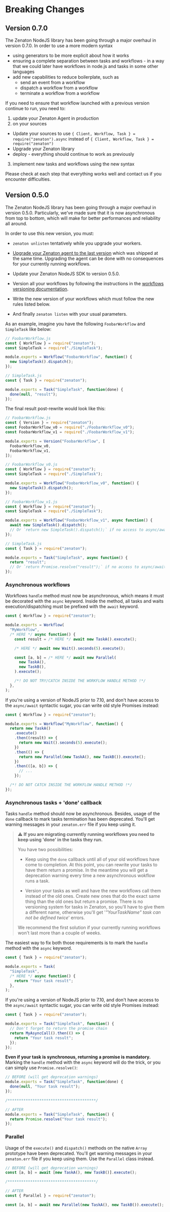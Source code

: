 # Breaking Changes

## Version 0.7.0

The Zenaton NodeJS library has been going through a major overhaul in version 0.7.0. In order to use a more modern syntax

- using generators to be more explicit about how it works
- ensuring a complete separation between tasks and workflows - in a way that we could later have workflows in node.js and tasks in some other languages
- add new capabilities to reduce boilerplate, such as
  - send an event from a workflow
  - dispatch a workflow from a workflow
  - terminate a workflow from a workflow

If you need to ensure that workflow launched with a previous version continue to run, you need to:

1. update your Zenaton Agent in production
2. on your sources

- Update your sources to use `{ Client, Workflow, Task } = require("zenaton").async` instead of `{ Client, Workflow, Task } = require("zenaton")`
- Upgrade your Zenaton library
- deploy - everything should continue to work as previously

3. implement new tasks and workflows using the new syntax

Please check at each step that everything works well and contact us if you encounter difficulties.

## Version 0.5.0

The Zenaton NodeJS library has been going through a major overhaul in version 0.5.0. Particularly, we've made sure that it is now asynchronous from top to bottom, which will make for better performances and reliability all around.

In order to use this new version, you must:

- `zenaton unlisten` tentatively while you upgrade your workers.

- [Upgrade your Zenaton agent to the last version](https://zenaton.com/documentation?lang=node#getting-started-installation) which was shipped at the same time. Upgrading the agent can be done with no consequences for your currently running workflows.

- Update your Zenaton NodeJS SDK to version 0.5.0.

- Version all your workflows by following the instructions in the [workflows versioning documentation](https://zenaton.com/documentation?lang=node#workflow-versioning-for-new-instances).

- Write the new version of your workflows which must follow the new rules listed below.

- And finally `zenaton listen` with your usual parameters.

As an example, imagine you have the following `FoobarWorkflow` and `SimpleTask` like below:

```javascript
// FoobarWorkflow.js
const { Workflow } = require("zenaton");
const SimpleTask = require("./SimpleTask");

module.exports = Workflow("FoobarWorkflow", function() {
  new SimpleTask().dispatch();
});

// SimpleTask.js
const { Task } = require("zenaton");

module.exports = Task("SimpleTask", function(done) {
  done(null, "result");
});
```

The final result post-rewrite would look like this:

```javascript
// FoobarWorkflow.js
const { Version } = require("zenaton");
const FoobarWorkflow_v0 = require("./FoobarWorkflow_v0");
const FoobarWorkflow_v1 = require("./FoobarWorkflow_v1");

module.exports = Version("FoobarWorkflow", [
  FoobarWorkflow_v0,
  FoobarWorkflow_v1,
]);

// FoobarWorkflow_v0.js
const { Workflow } = require("zenaton");
const SimpleTask = require("./SimpleTask");

module.exports = Workflow("FoobarWorkflow_v0", function() {
  new SimpleTask().dispatch();
});

// FoobarWorkflow_v1.js
const { Workflow } = require("zenaton");
const SimpleTask = require("./SimpleTask");

module.exports = Workflow("FoobarWorkflow_v1", async function() {
  await new SimpleTask().dispatch();
  // Or `return new SimpleTask().dispatch();` if no access to async/await
});

// SimpleTask.js
const { Task } = require("zenaton");

module.exports = Task("SimpleTask", async function() {
  return "result";
  // Or `return Promise.resolve("result");` if no access to async/await
});
```

### Asynchronous workflows

Workflows `handle` method must now be asynchronous, which means it must be decorated with the `async` keyword. Inside the method, all tasks and waits execution/dispatching must be prefixed with the `await` keyword.

```javascript
const { Workflow } = require("zenaton");

module.exports = Workflow(
  "MyWorkflow",
  /* HERE */ async function() {
    const result = /* HERE */ await new TaskA().execute();

    /* HERE */ await new Wait().seconds(5).execute();

    const [a, b] = /* HERE */ await new Parallel(
      new TaskA(),
      new TaskB(),
    ).execute();

    /*! DO NOT TRY/CATCH INSIDE THE WORKFLOW HANDLE METHOD !*/
  },
);
```

If you're using a version of NodeJS prior to 7.10, and don't have access to the `async/await` syntactic sugar, you can write old style Promises instead:

```javascript
const { Workflow } = require("zenaton");

module.exports = Workflow("MyWorkflow", function() {
  return new TaskA()
    .execute()
    .then((result) => {
      return new Wait().seconds(5).execute();
    })
    .then(() => {
      return new Parallel(new TaskA(), new TaskB()).execute();
    })
    .then(([a, b]) => {
      // ...
    });

  /*! DO NOT CATCH INSIDE THE WORKFLOW HANDLE METHOD !*/
});
```

### Asynchronous tasks + 'done' callback

Tasks `handle` method should now be asynchronous. Besides, usage of the `done` callback to mark tasks termination has been deprecated. You'll get warning messages in your `zenaton.err` file if you keep using it.

> :warning: **If you are migrating currently running workflows you need to keep using 'done' in the tasks they run.**
>
> You have two possibilities:
>
> - Keep using the `done` callback until all of your old workflows have come to completion. At this point, you can rewrite your tasks to have them return a promise. In the meantime you will get a deprecation warning every time a new asynchronous wokflow runs a task.
>
> - Version your tasks as well and have the new workflows call them instead of the old ones. Create new ones that do the exact same thing than the old ones but return a promise. There is no versioning system for tasks in Zenaton, so you'll have to give them a different name, otherwise you'll get '_"YourTaskName" task can not be defined twice_' errors.
>
> We recommend the first solution if your currently running workflows won't last more than a couple of weeks.

The easiest way to fix both those requirements is to mark the `handle` method with the `async` keyword.

```javascript
const { Task } = require("zenaton");

module.exports = Task(
  "SimpleTask",
  /* HERE */ async function() {
    return "Your task result";
  },
);
```

If you're using a version of NodeJS prior to 7.10, and don't have access to the `async/await` syntactic sugar, you can write old style Promises instead:

```javascript
const { Task } = require("zenaton");

module.exports = Task("SimpleTask", function() {
  // Don't forget to return the promise chain
  return MyAsyncCall().then(() => {
    return "Your task result";
  });
});
```

**Even if your task is synchronous, returning a promise is mandatory.** Marking the `handle` method with the `async` keyword will do the trick, or you can simply use `Promise.resolve()`:

```javascript
// BEFORE (will get deprecation warnings)
module.exports = Task("SimpleTask", function(done) {
  done(null, "Your task result");
});

/***************************************/

// AFTER
module.exports = Task("SimpleTask", function() {
  return Promise.resolve("Your task result");
});
```

### Parallel

Usage of the `execute()` and `dispatch()` methods on the native `Array` prototype have been deprecated. You'll get warning messages in your `zenaton.err` file if you keep using them. Use the `Parallel` class instead.

```javascript
// BEFORE (will get deprecation warnings)
const [a, b] = await [new TaskA(), new TaskB()].execute();

/***************************************/

// AFTER
const { Parallel } = require("zenaton");

const [a, b] = await new Parallel(new TaskA(), new TaskB()).execute();
```
